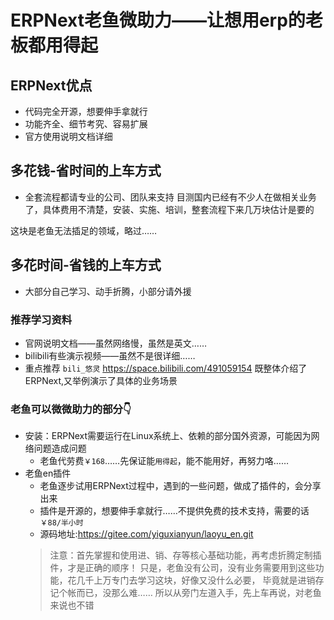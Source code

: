 # ERPNext老鱼微助力——让想用erp的老板都用得起
## ERPNext优点
+ 代码完全开源，想要伸手拿就行
+ 功能齐全、细节考究、容易扩展
+ 官方使用说明文档详细


## 多花钱-省时间的上车方式
+ 全套流程都请专业的公司、团队来支持
目测国内已经有不少人在做相关业务了，具体费用不清楚，安装、实施、培训，整套流程下来几万块估计是要的

这块是老鱼无法插足的领域，略过……


## 多花时间-省钱的上车方式
+ 大部分自己学习、动手折腾，小部分请外援

### 推荐学习资料
+ 官网说明文档——虽然网络慢，虽然是英文……
+ bilibili有些演示视频——虽然不是很详细……
+ 重点推荐 `bili_悠灵` https://space.bilibili.com/491059154 既整体介绍了ERPNext,又举例演示了具体的业务场景


### 老鱼可以微微助力的部分👇
+ 安装：ERPNext需要运行在Linux系统上、依赖的部分国外资源，可能因为网络问题造成问题
  + 老鱼代劳费`￥168`……先保证能`用得起`，能不能用好，再努力咯……
+ 老鱼en插件
  + 老鱼逐步试用ERPNext过程中，遇到的一些问题，做成了插件的，会分享出来
  + 插件是开源的，想要伸手拿就行……不提供免费的技术支持，需要的话`￥88/半小时`
  + 源码地址:https://gitee.com/yiguxianyun/laoyu_en.git
  >注意：首先掌握和使用进、销、存等核心基础功能，再考虑折腾定制插件，才是正确的顺序！
    只是，老鱼没有公司，没有业务需要用到这些功能，花几千上万专门去学习这块，好像又没什么必要，
    毕竟就是进销存记个帐而已，没那么难……
    所以从旁门左道入手，先上车再说，对老鱼来说也不错

